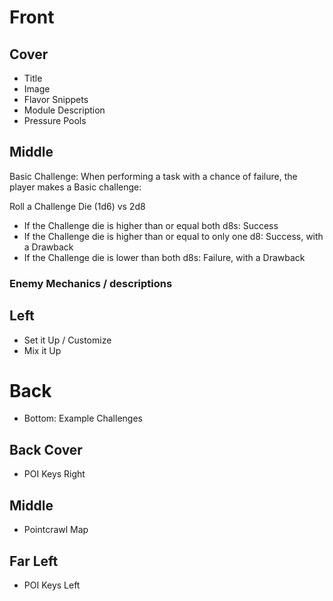 # Front

## Cover
- Title
- Image 
- Flavor Snippets
- Module Description
- Pressure Pools

## Middle
Basic Challenge: When performing a task with a chance of failure, the player makes a Basic challenge:

Roll a Challenge Die (1d6) vs 2d8
- If the Challenge die is higher than or equal both d8s: Success 
- If the Challenge die is higher than or equal to only one d8: Success, with a Drawback
- If the Challenge die is lower than both d8s: Failure, with a Drawback

### Enemy Mechanics / descriptions 

## Left
- Set it Up / Customize
- Mix it Up

# Back
- Bottom: Example Challenges

## Back Cover
- POI Keys Right

## Middle 
- Pointcrawl Map

## Far Left
- POI Keys Left
